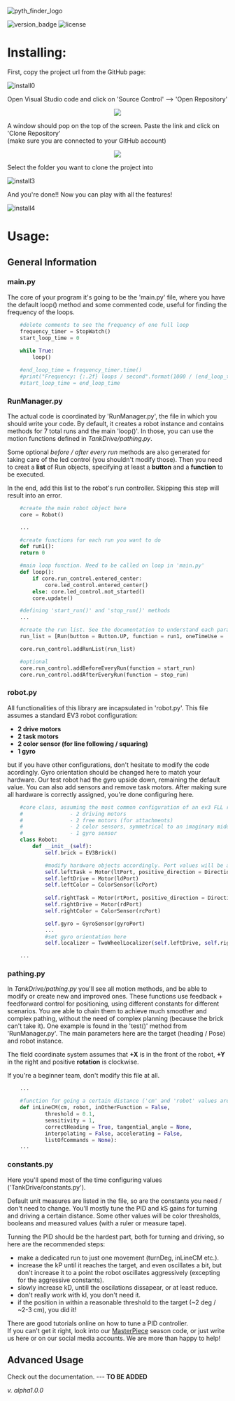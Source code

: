 ![pyth_finder_logo](https://github.com/omegacoreFLL/PythFinder/assets/159171107/1dc439b2-0ac0-40f8-95fd-4883b0507603)

![version_badge](https://img.shields.io/badge/alpha_1.0.0-006400)
![license](https://img.shields.io/badge/license-MIT-62e39e)

# **Installing:**
First, copy the project url from the GitHub page:

![install0](https://github.com/omegacoreFLL/PythFinder/assets/159171107/f92ec725-ea0a-466c-a23b-bc8e0067dc9e)


Open Visual Studio code and click on 'Source Control' --> 'Open Repository'

<p align="center">
    <img src="https://github.com/omegacoreFLL/PythFinder/assets/159171107/aa8d7de3-aee8-41cc-98a4-44bf99402044">
</p>

A window should pop on the top of the screen. Paste the link and click on 'Clone Repository' <br>
(make sure you are connected to your GitHub account)

<p align="center">
    <img src="https://github.com/omegacoreFLL/PythFinder/assets/159171107/359b197b-92bc-4c27-92ab-64ebb9026b25">
</p>


Select the folder you want to clone the project into

![install3](https://github.com/omegacoreFLL/PythFinder/assets/159171107/93a69fb0-421e-403e-a411-1421279aa07e)

And you're done!! Now you can play with all the features!

![install4](https://github.com/omegacoreFLL/PythFinder/assets/159171107/2b99c894-ec84-4809-8e59-796e1ce52da7)

# **Usage:**

## General Information

### main.py
The core of your program it's going to be the 'main.py' file, where you have the default loop() method and some commented code, useful for finding the frequency of the loops.
```python
    #delete comments to see the frequency of one full loop
    frequency_timer = StopWatch()
    start_loop_time = 0
    
    while True:
        loop() 

    #end_loop_time = frequency_timer.time()
    #print("Frequency: {:.2f} loops / second".format(1000 / (end_loop_time - start_loop_time)))
    #start_loop_time = end_loop_time
```

### RunManager.py
The actual code is coordinated by 'RunManager.py', the file in which you should write your code.
By default, it creates a robot instance and contains methods for 7 total runs and the main 'loop()'. 
In those, you can use the motion functions defined in *TankDrive/pathing.py*.

Some optional *before / after every run* methods are also generated for taking care of the led control (you shouldn't modify those).
Then you need to creat a **list** of Run objects, specifying at least a **button** and a **function** to be executed.

In the end, add this list to the robot's run controller. Skipping this step will result into an error.
```python
    #create the main robot object here
    core = Robot()

    ...

    #create functions for each run you want to do
    def run1():
    return 0

    #main loop function. Need to be called on loop in 'main.py'
    def loop():
        if core.run_control.entered_center:
            core.led_control.entered_center()
        else: core.led_control.not_started()
        core.update()

    #defining 'start_run()' and 'stop_run()' methods 
    ...

    #create the run list. See the documentation to understand each parameter
    run_list = [Run(button = Button.UP, function = run1, oneTimeUse =  False, with_center = False)]

    core.run_control.addRunList(run_list)

    #optional
    core.run_control.addBeforeEveryRun(function = start_run)
    core.run_control.addAfterEveryRun(function = stop_run)
```

### robot.py
All functionalities of this library are incapsulated in 'robot.py'. This file assumes a standard EV3 robot configuration: 
* **2 drive motors**
* **2 task motors**
* **2 color sensor (for line following / squaring)**
* **1 gyro**
<a/>
but if you have other configurations, don't hesitate to modify the code acordingly.
Gyro orientation should be changed here to match your hardware. Our test robot had the gyro upside down, remaining the default value.
You can also add sensors and remove task motors.
After making sure all hardware is correctly assigned, you're done configuring here.


```python
    #core class, assuming the most common configuration of an ev3 FLL robot:
    #               - 2 driving motors
    #               - 2 free motors (for attachments)
    #               - 2 color sensors, symmetrical to an imaginary middle line, in front of the robot
    #               - 1 gyro sensor
    class Robot:
        def __init__(self):
            self.brick = EV3Brick()

            #modify hardware objects accordingly. Port values will be assigned later, don't worry about it
            self.leftTask = Motor(ltPort, positive_direction = Direction.COUNTERCLOCKWISE)
            self.leftDrive = Motor(ldPort)
            self.leftColor = ColorSensor(lcPort)
    
            self.rightTask = Motor(rtPort, positive_direction = Direction.COUNTERCLOCKWISE)
            self.rightDrive = Motor(rdPort)
            self.rightColor = ColorSensor(rcPort)

            self.gyro = GyroSensor(gyroPort)
            ...
            #set gyro orientation here
            self.localizer = TwoWheelLocalizer(self.leftDrive, self.rightDrive, self.gyro, upside_down_gyro = True)

    ...
```

### pathing.py

In *TankDrive/pathing.py* you'll see all motion methods, and be able to modify or create new and improved ones.
These functions use feedback + feedforward control for positioning, using different constants for different scenarios.
You are able to chain them to achieve much smoother and complex pathing, without the need of complex planning (because the brick can't take it).
One example is found in the 'test()' method from 'RunManager.py'. 
The main parameters here are the target (heading / Pose) and robot instance.

The field coordinate system assumes that **+X** is in the front of the robot, **+Y** in the right and positive **rotation** is clockwise.

If you're a beginner team, don't modify this file at all.

```python
    ...

    #function for going a certain distance ('cm' and 'robot' values are the only mandatory ones)
    def inLineCM(cm, robot, inOtherFunction = False,
            threshold = 0.1, 
            sensitivity = 1, 
            correctHeading = True, tangential_angle = None,
            interpolating = False, accelerating = False,
            listOfCommands = None):
    ...

```

### constants.py

Here you'll spend most of the time configuring values ('TankDrive/constants.py').

Default unit measures are listed in the file, so are the constants you need / don't need to change.
You'll mostly tune the PID and kS gains for turning and driving a certain distance.
Some other values will be color thresholds, booleans and measured values (with a ruler or measure tape).

Tunning the PID should be the hardest part, both for turning and driving, so here are the recommended steps:
* make a dedicated run to just one movement (turnDeg, inLineCM etc.).
* increase the kP until it reaches the target, and even oscillates a bit, but don't increase it to a point the robot oscillates aggressively (excepting for the aggressive constants).
* slowly increase kD, untill the oscilations dissapear, or at least reduce.
* don't really work with kI, you don't need it.
* if the position in within a reasonable threshold to the target (~2 deg / ~2-3 cm), you did it!
<a/>

There are good tutorials online on how to tune a PID controller. <br>
If you can't get it right, look into our [MasterPiece](https://github.com/omegacoreFLL/MasterPiecE/blob/main/TankDrive/constants.py) season code, or just write us here or on our social media accounts. We are more than happy to help!

## Advanced Usage

Check out the documentation. --- **TO BE ADDED**


*v. alpha1.0.0*
